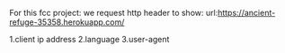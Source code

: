 For this fcc project: we request http header to show:
url:https://ancient-refuge-35358.herokuapp.com/

1.client ip address
2.language 
3.user-agent